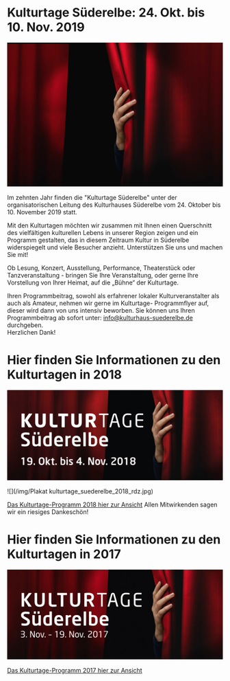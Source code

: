 # Kulturtage Süderelbe: 24. Okt. bis 10. Nov. 2019

![](/img/roter-vorhang-shutterstock_96137384.jpg)

Im zehnten  Jahr finden die "Kulturtage Süderelbe" unter der organisatorischen Leitung des Kulturhauses Süderelbe
vom 24. Oktober bis 10. November 2019 statt.
 
Mit den Kulturtagen möchten wir zusammen mit Ihnen einen Querschnitt des vielfältigen kulturellen Lebens
in unserer Region zeigen und ein Programm gestalten, das in diesem Zeitraum Kultur in Süderelbe widerspiegelt
und viele Besucher anzieht. Unterstützen Sie uns und machen Sie mit!
 
Ob Lesung, Konzert, Ausstellung, Performance, Theaterstück oder Tanzveranstaltung - 
bringen Sie Ihre Veranstaltung, oder gerne Ihre Vorstellung von Ihrer Heimat, auf die „Bühne“ der Kulturtage.

Ihren Programmbeitrag, sowohl als erfahrener lokaler Kulturveranstalter als auch als Amateur, nehmen
wir gerne im Kulturtage- Programmflyer auf, dieser wird  dann von uns intensiv beworben.
Sie können uns Ihren Programmbeitrag ab sofort unter: info@kulturhaus-suederelbe.de durchgeben.  
Herzlichen Dank! 




# Hier finden Sie Informationen zu den Kulturtagen in 2018 

![](/img/kulturtage-2018-logo.jpg)

![](/img/Plakat kulturtage_suederelbe_2018_rdz.jpg)

[Das Kulturtage-Programm 2018 hier zur Ansicht](/downloads/kulturtage_programm_2018.pdf)
Allen Mitwirkenden sagen wir ein riesiges Dankeschön!




# Hier finden Sie Informationen zu den Kulturtagen in 2017 

![](/img/kulturtage-suederelbe-2017-visual-Internet.jpg)

[Das Kulturtage-Programm 2017 hier zur Ansicht](/downloads/KT-Heft-52-Seiten-rdz.pdf)

